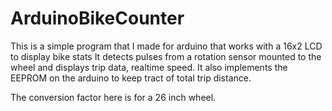 # ArduinoBikeCounter

This is a simple program that I made for arduino that works with a 16x2 LCD to display bike stats
It detects pulses from a rotation sensor mounted to the wheel and displays trip data, realtime speed.
It also implements the EEPROM on the arduino to keep tract of total trip distance.

The conversion factor here is for a 26 inch wheel.
